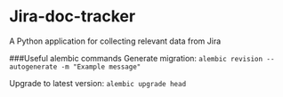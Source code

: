 # Jira-doc-tracker
A Python application for collecting relevant data from Jira


###Useful alembic commands
Generate migration: `alembic revision --autogenerate -m "Example message"`

Upgrade to latest version: `alembic upgrade head`